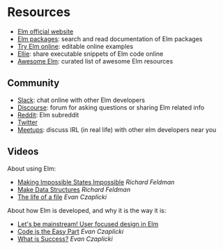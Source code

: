 # Resources

- [Elm official website](https://elm-lang.org/)
- [Elm packages](https://package.elm-lang.org/):
  search and read documentation of Elm packages
- [Try Elm online](https://elm-lang.org/examples):
  editable online examples
- [Ellie](https://ellie-app.com):
  share executable snippets of Elm code online
- [Awesome Elm](https://github.com/sporto/awesome-elm):
  curated list of awesome Elm resources

## Community

- [Slack](https://elmlang.herokuapp.com/):
  chat online with other Elm developers
- [Discourse](https://discourse.elm-lang.org/):
  forum for asking questions or sharing Elm related info
- [Reddit](http://www.reddit.com/r/elm):
  Elm subreddit
- [Twitter](https://twitter.com/elmlang)
- [Meetups](https://www.meetup.com/topics/elm-programming/all/):
  discuss IRL (in real life) with other elm developers near you

## Videos

About using Elm:

- [Making Impossible States Impossible](https://youtu.be/IcgmSRJHu_8) _Richard Feldman_
- [Make Data Structures](https://youtu.be/x1FU3e0sT1I) _Richard Feldman_
- [The life of a file](https://youtu.be/XpDsk374LDE) _Evan Czaplicki_

About how Elm is developed, and why it is the way it is:

- [Let's be mainstream! User focused design in Elm](https://youtu.be/oYk8CKH7OhE)
- [Code is the Easy Part](https://youtu.be/DSjbTC-hvqQ) _Evan Czaplicki_
- [What is Success?](https://youtu.be/uGlzRt-FYto) _Evan Czaplicki_
